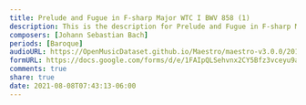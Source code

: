 ```yaml
---
title: Prelude and Fugue in F-sharp Major WTC I BWV 858 (1)
description: This is the description for Prelude and Fugue in F-sharp Major WTC I BWV 858 by Johann Sebastian Bach
composers: [Johann Sebastian Bach]
periods: [Baroque]
audioURL: https://OpenMusicDataset.github.io/Maestro/maestro-v3.0.0/2011/MIDI-Unprocessed_07_R1_2011_MID--AUDIO_R1-D3_02_Track02_wav.midi
formURL: https://docs.google.com/forms/d/e/1FAIpQLSehvnx2CY5Bfz3vceyu9a5TkLws2zS1soZCHgJtQETmIAn-NQ/viewform
comments: true
share: true
date: 2021-08-08T07:43:13-06:00
---
```

